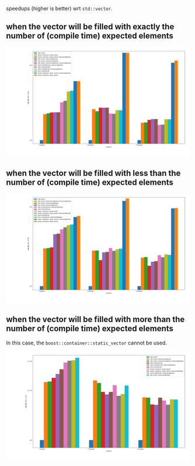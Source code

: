 speedups (higher is better) wrt `std::vector`.


## when the vector will be filled with exactly the number of (compile time) expected elements

![simple_exactfill.png](simple_exactfill.png)

## when the vector will be filled with less than the number of (compile time) expected elements

![simple_overfill.png](simple_underfill.png)

## when the vector will be filled with more than the number of (compile time) expected elements

In this case, the `boost::container::static_vector` cannot be used.

![simple_underfill.png](simple_overfill.png)
